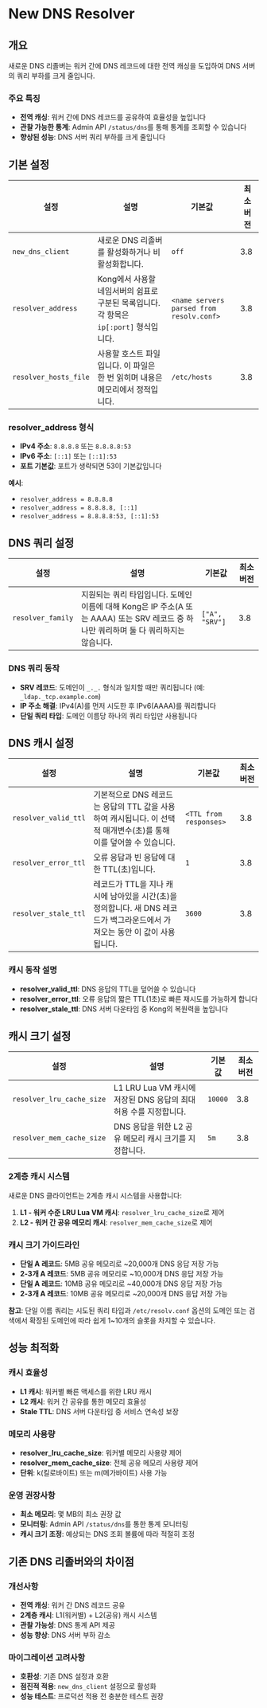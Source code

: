 # New DNS Resolver

## 개요

새로운 DNS 리졸버는 워커 간에 DNS 레코드에 대한 전역 캐싱을 도입하여 DNS 서버의 쿼리 부하를 크게 줄입니다.

### 주요 특징

- **전역 캐싱**: 워커 간에 DNS 레코드를 공유하여 효율성을 높입니다
- **관찰 가능한 통계**: Admin API `/status/dns`를 통해 통계를 조회할 수 있습니다
- **향상된 성능**: DNS 서버 쿼리 부하를 크게 줄입니다

## 기본 설정

| 설정                  | 설명                                                                                   | 기본값                                   | 최소 버전 |
| --------------------- | -------------------------------------------------------------------------------------- | ---------------------------------------- | --------- |
| `new_dns_client`      | 새로운 DNS 리졸버를 활성화하거나 비활성화합니다.                                       | `off`                                    | 3.8       |
| `resolver_address`    | Kong에서 사용할 네임서버의 쉼표로 구분된 목록입니다. 각 항목은 `ip[:port]` 형식입니다. | `<name servers parsed from resolv.conf>` | 3.8       |
| `resolver_hosts_file` | 사용할 호스트 파일입니다. 이 파일은 한 번 읽히며 내용은 메모리에서 정적입니다.         | `/etc/hosts`                             | 3.8       |

### resolver_address 형식

- **IPv4 주소**: `8.8.8.8` 또는 `8.8.8.8:53`
- **IPv6 주소**: `[::1]` 또는 `[::1]:53`
- **포트 기본값**: 포트가 생략되면 53이 기본값입니다

**예시**:

- `resolver_address = 8.8.8.8`
- `resolver_address = 8.8.8.8, [::1]`
- `resolver_address = 8.8.8.8:53, [::1]:53`

## DNS 쿼리 설정

| 설정              | 설명                                                                                                                                   | 기본값         | 최소 버전 |
| ----------------- | -------------------------------------------------------------------------------------------------------------------------------------- | -------------- | --------- |
| `resolver_family` | 지원되는 쿼리 타입입니다. 도메인 이름에 대해 Kong은 IP 주소(A 또는 AAAA) 또는 SRV 레코드 중 하나만 쿼리하며 둘 다 쿼리하지는 않습니다. | `["A", "SRV"]` | 3.8       |

### DNS 쿼리 동작

- **SRV 레코드**: 도메인이 `_._.` 형식과 일치할 때만 쿼리됩니다 (예: `_ldap._tcp.example.com`)
- **IP 주소 해결**: IPv4(A)를 먼저 시도한 후 IPv6(AAAA)를 쿼리합니다
- **단일 쿼리 타입**: 도메인 이름당 하나의 쿼리 타입만 사용됩니다

## DNS 캐시 설정

| 설정                 | 설명                                                                                                                        | 기본값                 | 최소 버전 |
| -------------------- | --------------------------------------------------------------------------------------------------------------------------- | ---------------------- | --------- |
| `resolver_valid_ttl` | 기본적으로 DNS 레코드는 응답의 TTL 값을 사용하여 캐시됩니다. 이 선택적 매개변수(초)를 통해 이를 덮어쓸 수 있습니다.         | `<TTL from responses>` | 3.8       |
| `resolver_error_ttl` | 오류 응답과 빈 응답에 대한 TTL(초)입니다.                                                                                   | `1`                    | 3.8       |
| `resolver_stale_ttl` | 레코드가 TTL을 지나 캐시에 남아있을 시간(초)을 정의합니다. 새 DNS 레코드가 백그라운드에서 가져오는 동안 이 값이 사용됩니다. | `3600`                 | 3.8       |

### 캐시 동작 설명

- **resolver_valid_ttl**: DNS 응답의 TTL을 덮어쓸 수 있습니다
- **resolver_error_ttl**: 오류 응답의 짧은 TTL(1초)로 빠른 재시도를 가능하게 합니다
- **resolver_stale_ttl**: DNS 서버 다운타임 중 Kong의 복원력을 높입니다

## 캐시 크기 설정

| 설정                      | 설명                                                              | 기본값  | 최소 버전 |
| ------------------------- | ----------------------------------------------------------------- | ------- | --------- |
| `resolver_lru_cache_size` | L1 LRU Lua VM 캐시에 저장된 DNS 응답의 최대 허용 수를 지정합니다. | `10000` | 3.8       |
| `resolver_mem_cache_size` | DNS 응답을 위한 L2 공유 메모리 캐시 크기를 지정합니다.            | `5m`    | 3.8       |

### 2계층 캐시 시스템

새로운 DNS 클라이언트는 2계층 캐시 시스템을 사용합니다:

1. **L1 - 워커 수준 LRU Lua VM 캐시**: `resolver_lru_cache_size`로 제어
2. **L2 - 워커 간 공유 메모리 캐시**: `resolver_mem_cache_size`로 제어

### 캐시 크기 가이드라인

- **단일 A 레코드**: 5MB 공유 메모리로 ~20,000개 DNS 응답 저장 가능
- **2-3개 A 레코드**: 5MB 공유 메모리로 ~10,000개 DNS 응답 저장 가능
- **단일 A 레코드**: 10MB 공유 메모리로 ~40,000개 DNS 응답 저장 가능
- **2-3개 A 레코드**: 10MB 공유 메모리로 ~20,000개 DNS 응답 저장 가능

**참고**: 단일 이름 쿼리는 시도된 쿼리 타입과 `/etc/resolv.conf` 옵션의 도메인 또는 검색에서 확장된 도메인에 따라 쉽게 1~10개의 슬롯을 차지할 수 있습니다.

## 성능 최적화

### 캐시 효율성

- **L1 캐시**: 워커별 빠른 액세스를 위한 LRU 캐시
- **L2 캐시**: 워커 간 공유를 통한 메모리 효율성
- **Stale TTL**: DNS 서버 다운타임 중 서비스 연속성 보장

### 메모리 사용량

- **resolver_lru_cache_size**: 워커별 메모리 사용량 제어
- **resolver_mem_cache_size**: 전체 공유 메모리 사용량 제어
- **단위**: k(킬로바이트) 또는 m(메가바이트) 사용 가능

### 운영 권장사항

- **최소 메모리**: 몇 MB의 최소 권장 값
- **모니터링**: Admin API `/status/dns`를 통한 통계 모니터링
- **캐시 크기 조정**: 예상되는 DNS 조회 볼륨에 따라 적절히 조정

## 기존 DNS 리졸버와의 차이점

### 개선사항

- **전역 캐싱**: 워커 간 DNS 레코드 공유
- **2계층 캐시**: L1(워커별) + L2(공유) 캐시 시스템
- **관찰 가능성**: DNS 통계 API 제공
- **성능 향상**: DNS 서버 부하 감소

### 마이그레이션 고려사항

- **호환성**: 기존 DNS 설정과 호환
- **점진적 적용**: `new_dns_client` 설정으로 활성화
- **성능 테스트**: 프로덕션 적용 전 충분한 테스트 권장
